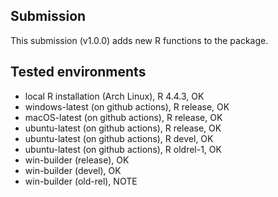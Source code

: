 ## Submission

This submission (v1.0.0) adds new R functions to the package. 

## Tested environments

* local R installation (Arch Linux), R 4.4.3, OK
* windows-latest (on github actions), R release, OK
* macOS-latest (on github actions), R release, OK
* ubuntu-latest (on github actions), R release, OK
* ubuntu-latest (on github actions), R devel, OK
* ubuntu-latest (on github actions), R oldrel-1, OK
* win-builder (release), OK
* win-builder (devel), OK
* win-builder (old-rel), NOTE


